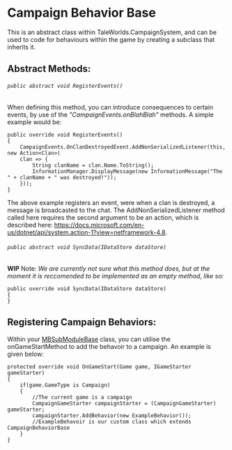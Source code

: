 # Campaign Behavior Base
This is an abstract class within TaleWorlds.CampaignSystem, and can be used to code for behaviours within the game by creating a subclass that inherits it.

## Abstract Methods:
###### ```public abstract void RegisterEvents()```
When defining this method, you can introduce consequences to certain events, by use of the *"CampaignEvents.onBlahBlah"* methods. A simple example would be:
```
public override void RegisterEvents()
{   
    CampaignEvents.OnClanDestroyedEvent.AddNonSerializedListener(this, new Action<Clan>(
    clan => {
        String clanName = clan.Name.ToString();
        InformationManager.DisplayMessage(new InformationMessage("The " + clanName + " was destroyed!"));
    }));
}
```
The above example registers an event, were when a clan is destroyed, a message is broadcasted to the chat. The AddNonSerializedListener method called here requires the second argument to be an action, which is described here: https://docs.microsoft.com/en-us/dotnet/api/system.action-1?view=netframework-4.8.

###### ```public abstract void SyncData(IDataStore dataStore)```
**WIP**
Note: *We are currently not sure what this method does, but at the moment it is reccomended to be implemented as an empty method, like so:*
```
public override void SyncData(IDataStore dataStore)
{
}
```

## Registering Campaign Behaviors:
Within your [MBSubModuleBase](mbsubmodulebase.md) class, you can utilise the onGameStartMethod to add the behavoir to a campaign. An example is given below:
```
protected override void OnGameStart(Game game, IGameStarter gameStarter) 
{
    if(game.GameType is Campaign) 
    {
        //The current game is a campaign
        CampaignGameStarter campaignStarter = (CampaignGameStarter) gameStarter;
        campaignStarter.AddBehavior(new ExampleBehavior());
        //ExampleBehavoir is our custom class which extends CampaignBehaviorBase
    }
}
```
